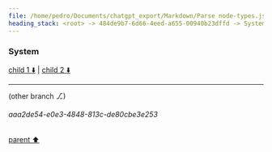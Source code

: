 ```yaml
---
file: /home/pedro/Documents/chatgpt_export/Markdown/Parse node-types.json for models..md
heading_stack: <root> -> 484de9b7-6d66-4eed-a655-00940b23dffd -> System -> 40bb608e-2dfa-4a1b-a046-7b8d340b36c3 -> System
---
```

### System

[child 1 ⬇️](#aaa2de54-e0e3-4848-813c-de80cbe3e253) | [child 2 ⬇️](#aaa29143-037b-408b-b7cf-62d4d400dc72)

---

(other branch ⎇)
###### aaa2de54-e0e3-4848-813c-de80cbe3e253
[parent ⬆️](#40bb608e-2dfa-4a1b-a046-7b8d340b36c3)
